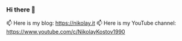 ### Hi there 👋

📫 Here is my blog: <https://nikolay.it>
📫 Here is my YouTube channel: <https://www.youtube.com/c/NikolayKostov1990>
